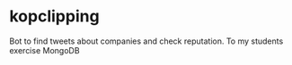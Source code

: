 # kopclipping
Bot to find tweets about companies and check reputation. To my students exercise MongoDB
